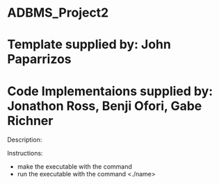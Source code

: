 # ADBMS_Project2
# Template supplied by: John Paparrizos
# Code Implementaions supplied by: Jonathon Ross, Benji Ofori, Gabe Richner

Description:



Instructions:
- make the executable with the command <make>
- run the executable with the command <./name>